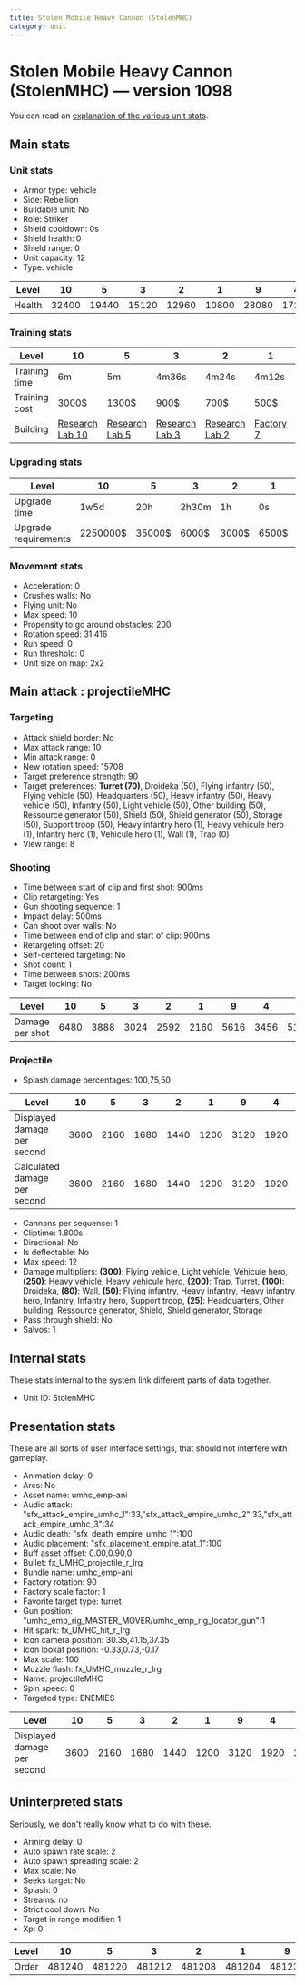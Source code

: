 ```yaml
---
title: Stolen Mobile Heavy Cannon (StolenMHC)
category: unit
---
```


# Stolen Mobile Heavy Cannon (StolenMHC) — version 1098

You can read an [explanation  of the various unit stats](unitexplained.md).

## Main stats

### Unit stats

  * Armor type: vehicle
  * Side: Rebellion
  * Buildable unit: No
  * Role: Striker
  * Shield cooldown: 0s
  * Shield health: 0
  * Shield range: 0
  * Unit capacity: 12
  * Type: vehicle

|Level |10   |5    |3    |2    |1    |9    |4    |8    |6    |7    |
|------|-----|-----|-----|-----|-----|-----|-----|-----|-----|-----|
|Health|32400|19440|15120|12960|10800|28080|17280|25920|21600|23760|


### Training stats

|Level        |10                                     |5                                     |3                                     |2                                     |1                             |9                                     |4                                     |8                                     |6                                     |7                                     |
|-------------|---------------------------------------|--------------------------------------|--------------------------------------|--------------------------------------|------------------------------|--------------------------------------|--------------------------------------|--------------------------------------|--------------------------------------|--------------------------------------|
|Training time|6m                                     |5m                                    |4m36s                                 |4m24s                                 |4m12s                         |5m48s                                 |4m48s                                 |5m36s                                 |5m12s                                 |5m24s                                 |
|Training cost|3000$                                  |1300$                                 |900$                                  |700$                                  |500$                          |2700$                                 |1100$                                 |2400$                                 |1500$                                 |1700$                                 |
|Building     |[Research Lab 10](rebelOffenseLab.html)|[Research Lab 5](rebelOffenseLab.html)|[Research Lab 3](rebelOffenseLab.html)|[Research Lab 2](rebelOffenseLab.html)|[Factory 7](rebelFactory.html)|[Research Lab 9](rebelOffenseLab.html)|[Research Lab 4](rebelOffenseLab.html)|[Research Lab 8](rebelOffenseLab.html)|[Research Lab 6](rebelOffenseLab.html)|[Research Lab 7](rebelOffenseLab.html)|


### Upgrading stats

|Level               |10      |5     |3    |2    |1    |9       |4     |8      |6      |7      |
|--------------------|--------|------|-----|-----|-----|--------|------|-------|-------|-------|
|Upgrade time        |1w5d    |20h   |2h30m|1h   |0s   |1w1d    |7h    |6d     |2d12h  |4d     |
|Upgrade requirements|2250000$|35000$|6000$|3000$|6500$|1250000$|15000$|385000$|115000$|200000$|


### Movement stats

  * Acceleration: 0
  * Crushes walls: No
  * Flying unit: No
  * Max speed: 10
  * Propensity to go around obstacles: 200
  * Rotation speed: 31.416
  * Run speed: 0
  * Run threshold: 0
  * Unit size on map: 2x2

## Main attack : projectileMHC

### Targeting

  * Attack shield border: No
  * Max attack range: 10
  * Min attack range: 0
  * New rotation speed: 15708
  * Target preference strength: 90
  * Target preferences: **Turret (70)**, Droideka (50), Flying infantry (50), Flying vehicle (50), Headquarters (50), Heavy infantry (50), Heavy vehicle (50), Infantry (50), Light vehicle (50), Other building (50), Ressource generator (50), Shield (50), Shield generator (50), Storage (50), Support troop (50), Heavy infantry hero (1), Heavy vehicule hero (1), Infantry hero (1), Vehicule hero (1), Wall (1), Trap (0)
  * View range: 8

### Shooting

  * Time between start of clip and first shot: 900ms
  * Clip retargeting: Yes
  * Gun shooting sequence: 1
  * Impact delay: 500ms
  * Can shoot over walls: No
  * Time between end of clip and start of clip: 900ms
  * Retargeting offset: 20
  * Self-centered targeting: No
  * Shot count: 1
  * Time between shots: 200ms
  * Target locking: No

|Level          |10  |5   |3   |2   |1   |9   |4   |8   |6   |7   |
|---------------|----|----|----|----|----|----|----|----|----|----|
|Damage per shot|6480|3888|3024|2592|2160|5616|3456|5184|4320|4752|


### Projectile

  * Splash damage percentages: 100,75,50

|Level                       |10  |5   |3   |2   |1   |9   |4   |8   |6   |7   |
|----------------------------|----|----|----|----|----|----|----|----|----|----|
|Displayed damage per second |3600|2160|1680|1440|1200|3120|1920|2880|2400|2640|
|Calculated damage per second|3600|2160|1680|1440|1200|3120|1920|2880|2400|2640|


  * Cannons per sequence: 1
  * Cliptime: 1.800s
  * Directional: No
  * Is deflectable: No
  * Max speed: 12
  * Damage multipliers: **(300)**: Flying vehicle, Light vehicle, Vehicule hero, **(250)**: Heavy vehicle, Heavy vehicule hero, **(200)**: Trap, Turret, **(100)**: Droideka, **(80)**: Wall, **(50)**: Flying infantry, Heavy infantry, Heavy infantry hero, Infantry, Infantry hero, Support troop, **(25)**: Headquarters, Other building, Ressource generator, Shield, Shield generator, Storage
  * Pass through shield: No
  * Salvos: 1

## Internal stats

These stats internal to the system link different parts of data together.

  * Unit ID: StolenMHC

## Presentation stats

These are all sorts of user interface settings, that should not interfere with gameplay.

  * Animation delay: 0
  * Arcs: No
  * Asset name: umhc_emp-ani
  * Audio attack: "sfx_attack_empire_umhc_1":33,"sfx_attack_empire_umhc_2":33,"sfx_attack_empire_umhc_3":34
  * Audio death: "sfx_death_empire_umhc_1":100
  * Audio placement: "sfx_placement_empire_atat_1":100
  * Buff asset offset: 0.00,0.90,0
  * Bullet: fx_UMHC_projectile_r_lrg
  * Bundle name: umhc_emp-ani
  * Factory rotation: 90
  * Factory scale factor: 1
  * Favorite target type: turret
  * Gun position: "umhc_emp_rig_MASTER_MOVER/umhc_emp_rig_locator_gun":1
  * Hit spark: fx_UMHC_hit_r_lrg
  * Icon camera position: 30.35,41.15,37.35
  * Icon lookat position: -0.33,0.73,-0.17
  * Max scale: 100
  * Muzzle flash: fx_UMHC_muzzle_r_lrg
  * Name: projectileMHC
  * Spin speed: 0
  * Targeted type: ENEMIES

|Level                      |10  |5   |3   |2   |1   |9   |4   |8   |6   |7   |
|---------------------------|----|----|----|----|----|----|----|----|----|----|
|Displayed damage per second|3600|2160|1680|1440|1200|3120|1920|2880|2400|2640|


## Uninterpreted stats

Seriously, we don't really know what to do with these.

  * Arming delay: 0
  * Auto spawn rate scale: 2
  * Auto spawn spreading scale: 2
  * Max scale: No
  * Seeks target: No
  * Splash: 0
  * Streams: no
  * Strict cool down: No
  * Target in range modifier: 1
  * Xp: 0

|Level|10    |5     |3     |2     |1     |9     |4     |8     |6     |7     |
|-----|------|------|------|------|------|------|------|------|------|------|
|Order|481240|481220|481212|481208|481204|481236|481216|481232|481224|481228|


